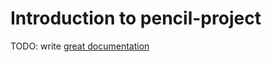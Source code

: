 # Introduction to pencil-project

TODO: write [great documentation](http://jacobian.org/writing/what-to-write/)
